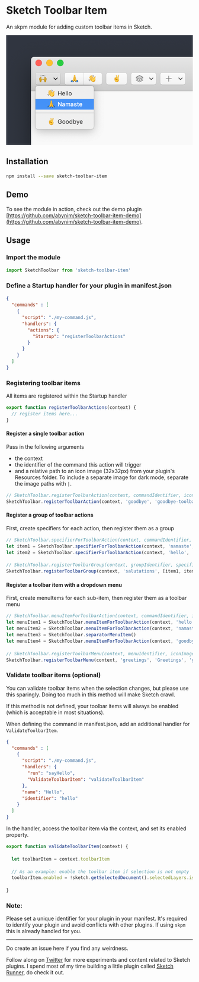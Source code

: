# Sketch Toolbar Item
An skpm module for adding custom toolbar items in Sketch.

![Image](https://github.com/abynim/sketch-toolbar-item/blob/master/gh-image.png?raw=true)

## Installation
```bash
npm install --save sketch-toolbar-item
```

## Demo
To see the module in action, check out the demo plugin [https://github.com/abynim/sketch-toolbar-item-demo](https://github.com/abynim/sketch-toolbar-item-demo).


## Usage

### Import the module
```js
import SketchToolbar from 'sketch-toolbar-item'
```

### Define a Startup handler for your plugin in manifest.json
```json
{
  "commands" : [
    {
      "script": "./my-command.js",
      "handlers": {
        "actions": {
          "Startup": "registerToolbarActions"
        }
      }
    }
  ]
}
```

### Registering toolbar items 
All items are registered within the Startup handler
```js
export function registerToolbarActions(context) {
  // register items here...
}
```

#### Register a single toolbar action
Pass in the following arguments
- the context  
- the identifier of the command this action will trigger
- and a relative path to an icon image (32x32px) from your plugin's Resources folder. To include a separate image for dark mode, separate the image paths with `|`.
```js
// SketchToolbar.registerToolbarAction(context, commandIdentifier, iconImagePath)
SketchToolbar.registerToolbarAction(context, 'goodbye', 'goodbye-toolbar-icon.png|goodbye-toolbar-icon-dark.png')
```

#### Register a group of toolbar actions
First, create specifiers for each action, then register them as a group
```js
// SketchToolbar.specifierForToolbarAction(context, commandIdentifier, iconImagePath)
let item1 = SketchToolbar.specifierForToolbarAction(context, 'namaste', 'namaste-toolbar-icon.png|namaste-toolbar-icon-dark.png')
let item2 = SketchToolbar.specifierForToolbarAction(context, 'hello', 'hello-toolbar-icon.png|hello-toolbar-icon-dark.png')

// SketchToolbar.registerToolbarGroup(context, groupIdentifier, specifiers)
SketchToolbar.registerToolbarGroup(context, 'salutations', [item1, item2])
```

#### Register a toolbar item with a dropdown menu
First, create menuItems for each sub-item, then register them as a toolbar menu
```js
// SketchToolbar.menuItemForToolbarAction(context, commandIdentifier, iconImagePath)
let menuItem1 = SketchToolbar.menuItemForToolbarAction(context, 'hello', 'hello-toolbar-icon.png|hello-toolbar-icon-dark.png')
let menuItem2 = SketchToolbar.menuItemForToolbarAction(context, 'namaste', 'namaste-toolbar-icon.pngnamaste-toolbar-icon-dark.png')
let menuItem3 = SketchToolbar.separatorMenuItem()
let menuItem4 = SketchToolbar.menuItemForToolbarAction(context, 'goodbye', 'goodbye-toolbar-icon.png|goodbye-toolbar-icon-dark.png')

// SketchToolbar.registerToolbarMenu(context, menuIdentifier, iconImagePath, menuItems)
SketchToolbar.registerToolbarMenu(context, 'greetings', 'Greetings', 'greetings-toolbar-icon.png|greetings-toolbar-icon-dark.png', [menuItem1, menuItem2, menuItem3, menuItem4])
```

### Validate toolbar items (optional)
You can validate toolbar items when the selection changes, but please use this sparingly. Doing too much in this method will make Sketch crawl.

If this method is not defined, your toolbar items will always be enabled (which is acceptable in most situations).

When defining the command in manifest.json, add an additional handler for `ValidateToolbarItem`.

```json
{
  "commands" : [
    {
      "script": "./my-command.js",
      "handlers": {
        "run": "sayHello",
        "ValidateToolbarItem": "validateToolbarItem"
      },
      "name": "Hello",
      "identifier": "hello"
    }
  ]
}
```

In the handler, access the toolbar item via the context, and set its enabled property.
```js
export function validateToolbarItem(context) {

  let toolbarItem = context.toolbarItem

  // As an example: enable the toolbar item if selection is not empty
  toolbarItem.enabled = !sketch.getSelectedDocument().selectedLayers.isEmpty

}
```

### Note:
Please set a unique identifier for your plugin in your manifest. It's required to identify your plugin and avoid conflicts with other plugins. If using `skpm` this is already handled for you.

---

Do create an issue here if you find any weirdness. 

Follow along on [Twitter](https://twitter.com/abynim) for more experiments and content related to Sketch plugins. I spend most of my time building a little plugin called [Sketch Runner](https://sketchrunner.com), do check it out.
